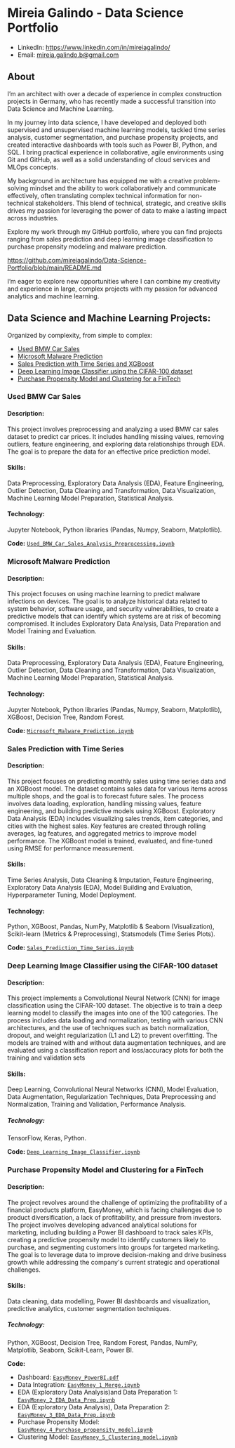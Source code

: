 # Mireia Galindo - Data Science Portfolio
- LinkedIn: https://www.linkedin.com/in/mireiagalindo/
- Email: mireia.galindo.b@gmail.com


## About
I’m an architect with over a decade of experience in complex construction projects in Germany, who has recently made a successful transition into Data Science and Machine Learning.

In my journey into data science, I have developed and deployed both supervised and unsupervised machine learning models, tackled time series analysis, customer segmentation, and purchase propensity projects, and created interactive dashboards with tools such as Power BI, Python, and SQL. I bring practical experience in collaborative, agile environments using Git and GitHub, as well as a solid understanding of cloud services and MLOps concepts.

My background in architecture has equipped me with a creative problem-solving mindset and the ability to work collaboratively and communicate effectively, often translating complex technical information for non-technical stakeholders. This blend of technical, strategic, and creative skills drives my passion for leveraging the power of data to make a lasting impact across industries.

Explore my work through my GitHub portfolio, where you can find projects ranging from sales prediction and deep learning image classification to purchase propensity modeling and malware prediction.

https://github.com/mireiagalindo/Data-Science-Portfolio/blob/main/README.md

I’m eager to explore new opportunities where I can combine my creativity and experience in large, complex projects with my passion for advanced analytics and machine learning.


## Data Science and Machine Learning Projects:

Organized by complexity, from simple to complex: 

- [Used BMW Car Sales](https://github.com/mireiagalindo/Data-Science-Portfolio/blob/main/README.md#used-bmw-car-sales)
- [Microsoft Malware Prediction](https://github.com/mireiagalindo/Data-Science-Portfolio/blob/main/README.md#Microsoft-Malware-Prediction)
- [Sales Prediction with Time Series and XGBoost](https://github.com/mireiagalindo/Data-Science-Portfolio/blob/main/README.md#Sales-Prediction-with-Time-Series-and-XGBoost)
- [Deep Learning Image Classifier using the CIFAR-100 dataset](https://github.com/mireiagalindo/Data-Science-Portfolio/blob/main/README.md#Deep-Learning-Image-Classifier-using-the-CIFAR-100-dataset)
- [Purchase Propensity Model and Clustering for a FinTech](https://github.com/mireiagalindo/Data-Science-Portfolio/blob/main/README.md#Purchase-Propensity-Model-and-Clustering-for-a-FinTech)



### Used BMW Car Sales

#### **Description:** 
This project involves preprocessing and analyzing a used BMW car sales dataset to predict car prices. It includes handling missing values, removing outliers, feature engineering, and exploring data relationships through EDA. The goal is to prepare the data for an effective price prediction model.

#### **Skills:** 
Data Preprocessing, Exploratory Data Analysis (EDA), Feature Engineering, Outlier Detection, Data Cleaning and Transformation, Data Visualization, Machine Learning Model Preparation, Statistical Analysis. 

#### **Technology:** 
Jupyter Notebook, Python libraries (Pandas, Numpy, Seaborn, Matplotlib).

**Code:** [`Used_BMW_Car_Sales_Analysis_Preprocessing.ipynb`](https://github.com/mireiagalindo/portfolio_projects/blob/main/Used_BMW_Car_Sales_Analysis_Preprocessing.ipynb)


### Microsoft Malware Prediction 

#### **Description:** 
This project focuses on using machine learning to predict malware infections on devices. The goal is to analyze historical data related to system behavior, software usage, and security vulnerabilities, to create a  predictive models that can identify which systems are at risk of becoming compromised. It includes Exploratory Data Analysis, Data Preparation and Model Training and Evaluation. 

#### **Skills:** 
Data Preprocessing, Exploratory Data Analysis (EDA), Feature Engineering, Outlier Detection, Data Cleaning and Transformation, Data Visualization, Machine Learning Model Preparation, Statistical Analysis.

#### **Technology:** 
Jupyter Notebook, Python libraries (Pandas, Numpy, Seaborn, Matplotlib), XGBoost, Decision Tree, Random Forest. 

**Code:** [`Microsoft_Malware_Prediction.ipynb`](https://github.com/mireiagalindo/portfolio_projects/blob/main/Microsoft_Malware_Prediction.ipynb)


### Sales Prediction with Time Series

#### **Description:** 
This project focuses on predicting monthly sales using time series data and an XGBoost model. The dataset contains sales data for various items across multiple shops, and the goal is to forecast future sales. The process involves data loading, exploration, handling missing values, feature engineering, and building predictive models using XGBoost. Exploratory Data Analysis (EDA) includes visualizing sales trends, item categories, and cities with the highest sales. Key features are created through rolling averages, lag features, and aggregated metrics to improve model performance. The XGBoost model is trained, evaluated, and fine-tuned using RMSE for performance measurement.

#### **Skills:**
Time Series Analysis, Data Cleaning & Imputation, Feature Engineering, Exploratory Data Analysis (EDA), Model Building and Evaluation, Hyperparameter Tuning, Model Deployment. 

#### **Technology:**
Python, XGBoost, Pandas, NumPy, Matplotlib & Seaborn (Visualization), Scikit-learn (Metrics & Preprocessing), Statsmodels (Time Series Plots). 

**Code:** [`Sales_Prediction_Time_Series.ipynb`](https://github.com/mireiagalindo/portfolio_projects/blob/main/Sales_Prediction_Time_Series.ipynb)


### Deep Learning Image Classifier using the CIFAR-100 dataset

#### **Description:**
This project implements a Convolutional Neural Network (CNN) for image classification using the CIFAR-100 dataset. The objective is to train a deep learning model to classify the images into one of the 100 categories. The process includes data loading and normalization, testing with various CNN architectures, and the use of techniques such as batch normalization, dropout, and weight regularization (L1 and L2) to prevent overfitting. The models are trained with and without data augmentation techniques, and are evaluated using a classification report and loss/accuracy plots for both the training and validation sets

#### **Skills:**

Deep Learning, Convolutional Neural Networks (CNN), Model Evaluation, Data Augmentation, Regularization Techniques, Data Preprocessing and Normalization, Training and Validation, Performance Analysis. 

##### **Technology:**

TensorFlow, Keras, Python. 


**Code:** [`Deep_Learning_Image_Classifier.ipynb`](https://github.com/mireiagalindo/portfolio_projects/blob/main/Deep_Learning_Image_Classifier.ipynb)


### Purchase Propensity Model and Clustering for a FinTech

#### **Description:**

The project revolves around the challenge of optimizing the profitability of a financial products platform, EasyMoney, which is facing challenges due to product diversification, a lack of profitability, and pressure from investors. The project involves developing advanced analytical solutions for marketing, including building a Power BI dashboard to track sales KPIs, creating a predictive propensity model to identify customers likely to purchase, and segmenting customers into groups for targeted marketing. The goal is to leverage data to improve decision-making and drive business growth while addressing the company's current strategic and operational challenges.

#### **Skills:**

Data cleaning, data modelling, Power BI dashboards and visualization, predictive analytics, customer segmentation techniques. 

##### **Technology:**

Python, XGBoost, Decision Tree, Random Forest, Pandas, NumPy, Matplotlib, Seaborn, Scikit-Learn, Power BI.


**Code:** 
- Dashboard: [`EasyMoney_PowerBI.pdf`](https://github.com/mireiagalindo/portfolio_projects/blob/main/EasyMoney_PowerBI.pdf)
- Data Integration: [`EasyMoney_1_Merge.ipynb`](https://github.com/mireiagalindo/portfolio_projects/blob/main/EasyMoney_1_Merge.ipynb)
- EDA (Exploratory Data Analysis)and Data Preparation 1: [`EasyMoney_2_EDA_Data_Prep.ipynb`](https://github.com/mireiagalindo/portfolio_projects/blob/main/EasyMoney_2_EDA_Data_Prep.ipynb)
- EDA (Exploratory Data Analysis), Data Preparation 2: [`EasyMoney_3_EDA_Data_Prep.ipynb`](https://github.com/mireiagalindo/portfolio_projects/blob/main/EasyMoney_3_EDA_Data_Prep.ipynb)
- Purchase Propensity Model: [`EasyMoney_4_Purchase_propensity_model.ipynb`](https://github.com/mireiagalindo/portfolio_projects/blob/main/EasyMoney_4_Purchase_propensity_model.ipynb)
- Clustering Model: [`EasyMoney_5_Clustering_model.ipynb`](https://github.com/mireiagalindo/portfolio_projects/blob/main/EasyMoney_5_Clustering_model.ipynb)

